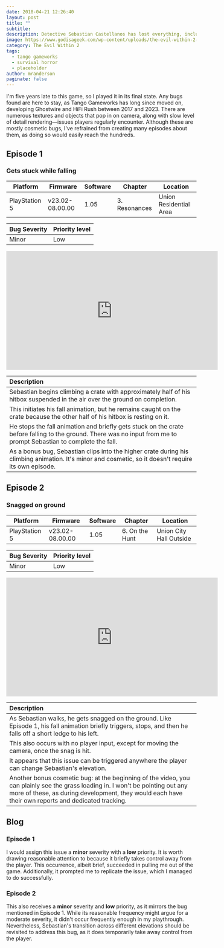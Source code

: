 ```yaml
---
date: 2018-04-21 12:26:40
layout: post
title: ""
subtitle: 
description: Detective Sebastian Castellanos has lost everything, including his daughter, Lily. To save her, he must descend into the nightmarish world of STEM. Horrifying threats emerge from every corner, and he must rely on his wits to survive.
image: https://www.godisageek.com/wp-content/uploads/the-evil-within-2-listing-thumb-01-ps4-us-21sep17-1024x576.png
category: The Evil Within 2
tags:
  - tango gameworks
  - survival horror
  - placeholder
author: mranderson
paginate: false
---
```



I'm five years late to this game, so I played it in its final state. Any bugs found are here to stay, as Tango Gameworks has long since moved on, developing Ghostwire and HiFi Rush between 2017 and 2023. There are numerous textures and objects that pop in on camera, along with slow level of detail rendering—issues players regularly encounter. Although these are mostly cosmetic bugs, I've refrained from creating many episodes about them, as doing so would easily reach the hundreds.

## Episode 1

### Gets stuck while falling

| Platform      | Firmware        | Software | Chapter        | Location               |
| ------------- | --------------- | -------- | -------------- | ---------------------- |
| PlayStation 5 | v23.02-08.00.00 | 1.05     | 3. Resonances  | Union Residential Area |

| Bug Severity | Priority level |
| ------------ | -------------- |
| Minor        | Low            |

<iframe width="560" height="315" src="https://www.youtube.com/embed/P4t629aDWsI?si=_YlmHvK64VPW-vuu" title="YouTube video player" frameborder="0" allow="accelerometer; autoplay; clipboard-write; encrypted-media; gyroscope; picture-in-picture; web-share" allowfullscreen></iframe>

| Description |
| :-- |
| Sebastian begins climbing a crate with approximately half of his hitbox suspended in the air over the ground on completion. |
| This initiates his fall animation, but he remains caught on the crate because the other half of his hitbox is resting on it. |
| He stops the fall animation and briefly gets stuck on the crate before falling to the ground. There was no input from me to prompt Sebastian to complete the fall. |
| As a bonus bug, Sebastian clips into the higher crate during his climbing animation. It's minor and cosmetic, so it doesn't require its own episode. |



## Episode 2

### Snagged on ground

| Platform      | Firmware        | Software | Chapter         | Location                |
| ------------- | --------------- | -------- | --------------- | ----------------------- |
| PlayStation 5 | v23.02-08.00.00 | 1.05     | 6. On the Hunt  | Union City Hall Outside |

| Bug Severity | Priority level |
| ------------ | -------------- |
| Minor        | Low            |

<iframe width="560" height="315" src="https://www.youtube.com/embed/_0MPqJKykas?si=Ic7ykJr1RLnLK0bZ" title="YouTube video player" frameborder="0" allow="accelerometer; autoplay; clipboard-write; encrypted-media; gyroscope; picture-in-picture; web-share" allowfullscreen></iframe>

| Description |
| :-- |
| As Sebastian walks, he gets snagged on the ground. Like Episode 1, his fall animation briefly triggers, stops, and then he falls off a short ledge to his left. |
| This also occurs with no player input, except for moving the camera, once the snag is hit. |
| It appears that this issue can be triggered anywhere the player can change Sebastian's elevation. |
| Another bonus cosmetic bug: at the beginning of the video, you can plainly see the grass loading in. I won't be pointing out any more of these, as during development, they would each have their own reports and dedicated tracking. |







## Blog

### Episode 1
I would assign this issue a **minor** severity with a **low** priority. It is worth drawing reasonable attention to because it briefly takes control away from the player. This occurrence, albeit brief, succeeded in pulling me out of the game. Additionally, it prompted me to replicate the issue, which I managed to do successfully.

### Episode 2
This also receives a **minor** severity and **low** priority, as it mirrors the bug mentioned in Episode 1. While its reasonable frequency might argue for a moderate severity, it didn't occur frequently enough in my playthrough. Nevertheless, Sebastian's transition across different elevations should be revisited to address this bug, as it does temporarily take away control from the player.